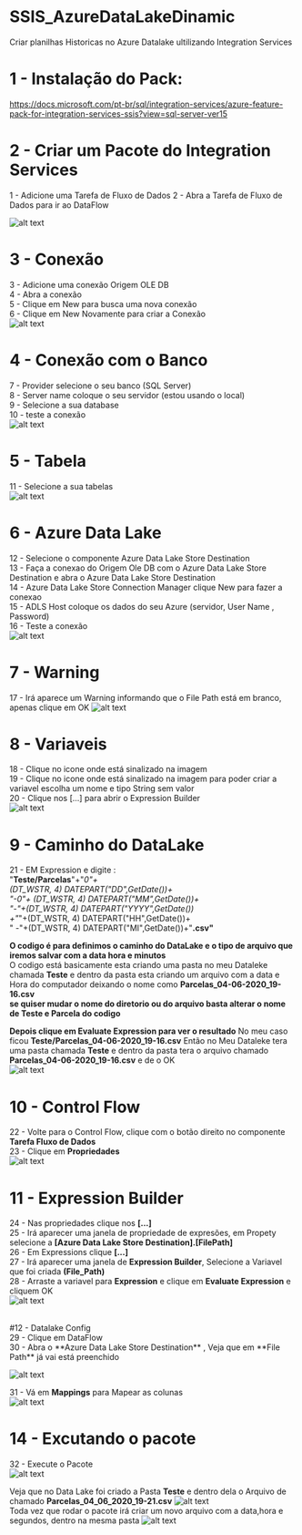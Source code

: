 # SSIS_AzureDataLakeDinamic
Criar planilhas Historicas no Azure Datalake 
ultilizando Integration Services 

# 1 - Instalação do Pack: <br> 
https://docs.microsoft.com/pt-br/sql/integration-services/azure-feature-pack-for-integration-services-ssis?view=sql-server-ver15

# 2 - Criar um Pacote do  Integration Services  
1 - Adicione uma Tarefa de Fluxo de Dados
2 - Abra a Tarefa de Fluxo de Dados para ir ao DataFlow

![alt text](https://github.com/Lmanoel1994/SSIS_AzureDataLakeDinamic/blob/master/Pictures/1.png) 

# 3 -  Conexão 
3 - Adicione uma conexão Origem OLE DB  <br />
4 - Abra a conexão  <br />
5 - Clique em New para busca uma nova conexão  <br />
6 - Clique em New Novamente para criar a Conexão   <br />
![alt text](https://github.com/Lmanoel1994/SSIS_AzureDataLakeDinamic/blob/master/Pictures/2.png) 

# 4 - Conexão com o Banco
7 - Provider  selecione o seu banco (SQL Server)  <br />
8 - Server name coloque o seu servidor (estou usando o local) <br />
9 - Selecione a sua database <br />
10 - teste a conexão  <br />
![alt text](https://github.com/Lmanoel1994/SSIS_AzureDataLakeDinamic/blob/master/Pictures/3.png) 

# 5 - Tabela
11 - Selecione a sua tabelas  <br />
![alt text](https://github.com/Lmanoel1994/SSIS_AzureDataLakeDinamic/blob/master/Pictures/4.png) 

# 6 - Azure Data Lake
12 - Selecione  o componente Azure Data Lake Store Destination  <br />
13 - Faça a conexao do Origem Ole DB com o Azure Data Lake Store Destination e abra o Azure Data Lake Store Destination  <br />
14 - Azure Data Lake Store Connection Manager  clique  New para fazer a conexao  <br />
15 - ADLS Host coloque os dados do seu Azure (servidor, User Name , Password) <br />
16 - Teste a conexão  <br />
![alt text](https://github.com/Lmanoel1994/SSIS_AzureDataLakeDinamic/blob/master/Pictures/5.png) 

# 7 - Warning
17 - Irá aparece um Warning informando que o File Path está em branco, apenas clique em OK
![alt text](https://github.com/Lmanoel1994/SSIS_AzureDataLakeDinamic/blob/master/Pictures/6.png) 

# 8 - Variaveis 
18 - Clique no icone onde está sinalizado na imagem  <br />
19 - Clique no icone onde está sinalizado na imagem para poder criar a variavel escolha um nome e tipo  String sem valor  <br />
20 - Clique nos [...] para abrir  o Expression Builder  <br />
![alt text](https://github.com/Lmanoel1994/SSIS_AzureDataLakeDinamic/blob/master/Pictures/7.png) 

# 9 - Caminho do DataLake 
21 - EM Expression  e digite :  <br />
"**Teste/Parcelas**"+"_0"+ <br /> 
(DT_WSTR, 4)  DATEPART("DD",GetDate())+ <br />
"-0"+ (DT_WSTR, 4)  DATEPART("MM",GetDate())+ <br />
"-"+(DT_WSTR, 4)  DATEPART("YYYY",GetDate()) <br />
+"_"+(DT_WSTR, 4)  DATEPART("HH",GetDate())+ <br />
" -"+(DT_WSTR, 4)  DATEPART("MI",GetDate())+"**.csv"** <br />

**O codigo é para definimos o caminho  do DataLake e o tipo de arquivo que iremos salvar com a data hora e minutos** <br />
 O codigo está basicamente esta criando uma pasta no meu Dataleke chamada **Teste** e dentro da pasta esta criando um arquivo com a data e Hora do computador  deixando o nome como  **Parcelas_04-06-2020_19-16.csv** <br />
**se quiser mudar o nome do diretorio ou do arquivo basta alterar o nome de Teste e Parcela do codigo** <br />

**Depois clique em Evaluate Expression para ver o resultado**
No meu caso ficou **Teste/Parcelas_04-06-2020_19-16.csv**
Então no Meu Dataleke tera uma pasta chamada **Teste** e dentro da pasta tera o arquivo chamado **Parcelas_04-06-2020_19-16.csv**
e de o OK
 <br />
![alt text](https://github.com/Lmanoel1994/SSIS_AzureDataLakeDinamic/blob/master/Pictures/8.png) 

# 10 - Control Flow  
22 - Volte para o Control Flow, clique com o botão direito no componente **Tarefa Fluxo de Dados**
 <br />
23 - Clique em **Propriedades**
<br />
![alt text](https://github.com/Lmanoel1994/SSIS_AzureDataLakeDinamic/blob/master/Pictures/9.png) 
<br />

# 11 - Expression Builder  
24 - Nas propriedades clique nos  **[...]** <br />
25 - Irá aparecer uma janela de  propriedade de expresões, em Propety selecione a **[Azure Data Lake Store Destination].[FilePath]** <br />
26 - Em Expressions clique **[...]**  <br />
27 - Irá aparecer uma janela de **Expression Builder**, Selecione a Variavel que foi criada **(File_Path)** <br />
28 -  Arraste a variavel para **Expression**  e clique em **Evaluate Expression** e cliquem OK <br />
![alt text](https://github.com/Lmanoel1994/SSIS_AzureDataLakeDinamic/blob/master/Pictures/10.png) 

 <br />
 #12 - Datalake Config <br />
 29 - Clique em DataFlow <br />
 30 -  Abra o **Azure Data Lake Store Destination** , Veja que em **File Path** já vai está preenchido <br />

 
![alt text](https://github.com/Lmanoel1994/SSIS_AzureDataLakeDinamic/blob/master/Pictures/11.png) <br />

31 - Vá em **Mappings**  para Mapear as colunas  <br />
![alt text](https://github.com/Lmanoel1994/SSIS_AzureDataLakeDinamic/blob/master/Pictures/12.png)  <br />


# 14 - Excutando o pacote  
32 - Execute o Pacote  <br />
![alt text](https://github.com/Lmanoel1994/SSIS_AzureDataLakeDinamic/blob/master/Pictures/13.png)  <br />

Veja que no Data Lake foi criado  a Pasta **Teste** e dentro dela o Arquivo de chamado **Parcelas_04_06_2020_19-21.csv**
![alt text](https://github.com/Lmanoel1994/SSIS_AzureDataLakeDinamic/blob/master/Pictures/14.png)  <br />
Toda vez que rodar o pacote irá criar um novo arquivo com a data,hora e segundos,  dentro na mesma pasta 
![alt text](https://github.com/Lmanoel1994/SSIS_AzureDataLakeDinamic/blob/master/Pictures/15.png)  <br />








